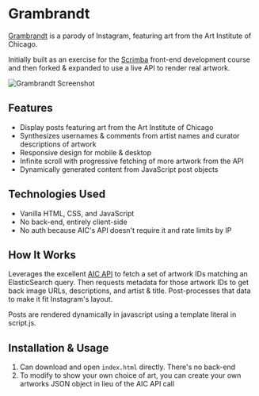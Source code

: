 # Grambrandt

[Grambrandt](grambrandt.com) is a parody of Instagram, featuring art from the Art Institute of Chicago. 

Initially built as an exercise for the [Scrimba](scrimba.com) front-end development course and then forked & expanded to use a live API to render real artwork.

![Grambrandt Screenshot](images/grambrandt-animation.gif)

## Features

- Display posts featuring art from the Art Institute of Chicago
- Synthesizes usernames & comments from artist names and curator descriptions of artwork
- Responsive design for mobile & desktop
- Infinite scroll with progressive fetching of more artwork from the API
- Dynamically generated content from JavaScript post objects

## Technologies Used

- Vanilla HTML, CSS, and JavaScript
- No back-end, entirely client-side
- No auth because AIC's API doesn't require it and rate limits by IP

## How It Works

Leverages the excellent [AIC API](https://api.artic.edu/docs/) to fetch a set of artwork IDs matching an ElasticSearch query. Then requests metadata for those artwork IDs to get back image URLs, descriptions, and artist & title. Post-processes that data to make it fit Instagram's layout.

Posts are rendered dynamically in javascript using a template literal in script.js.

## Installation & Usage

1. Can download and open `index.html` directly. There's no back-end
2. To modify to show your own choice of art, you can create your own artworks JSON object in lieu of the AIC API call